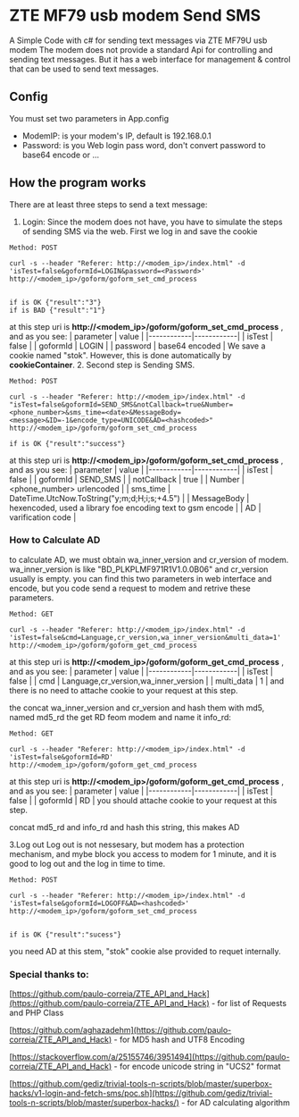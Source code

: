 # ZTE MF79 usb modem Send SMS
A Simple Code with c# for sending text messages via ZTE MF79U usb modem
The modem does not provide a standard Api for controlling and sending text messages. But it has a web interface for  management & control that can be used to send text messages.
## Config
You must set two parameters in App.config
- ModemIP: is your modem's IP, default is 192.168.0.1
- Password: is you Web login pass word, don't convert password to base64 encode or ...
## How the program works
There are at least three steps to send a text message:
1. Login:
Since the modem does not have, you have to simulate the steps of sending SMS via the web. First we log in and save the cookie
```
Method: POST

curl -s --header "Referer: http://<modem_ip>/index.html" -d 'isTest=false&goformId=LOGIN&password=<Password>' http://<modem_ip>/goform/goform_set_cmd_process


if is OK {"result":"3"}
if is BAD {"result":"1"}
```
at this step uri is **http://<modem_ip>/goform/goform_set_cmd_process** , and as you see: 
  | parameter | value |
|------------|------------|
|   isTest    | false     |
|   goformId       |  LOGIN          |
|	  password       | <Password>  base64 encoded         | 
We save a cookie named "stok". However, this is done automatically by **cookieContainer**.
2. Second step is Sending SMS.
```
Method: POST

curl -s --header "Referer: http://<modem_ip>/index.html" -d "isTest=false&goformId=SEND_SMS&notCallback=true&Number=<phone_number>&sms_time=<date>&MessageBody=<message>&ID=-1&encode_type=UNICODE&AD=<hashcoded>"
http://<modem_ip>/goform/goform_set_cmd_process 

if is OK {"result":"success"}
```
at this step uri is **http://<modem_ip>/goform/goform_set_cmd_process** , and as you see: 
| parameter | value |
|------------|------------|
|   isTest    | false     |
|   goformId       |  SEND_SMS          |
|	  notCallback       | true         | 
|	  Number       | <phone_number> urlencoded        |
|	  sms_time       | DateTime.UtcNow.ToString("y;m;d;H;i;s;+4.5")         |
|	  MessageBody       | <message> hexencoded,  used a library foe encoding text to gsm encode       |
|	  AD       |  varification code         |   
### How to Calculate AD
to calculate AD, we must obtain   wa_inner_version and cr_version of modem.  wa_inner_version is like "BD_PLKPLMF971R1V1.0.0B06" and cr_version usually is empty. you can find this two parameters in web interface and encode, but you code send a request to modem and retrive these parameters.
```
Method: GET

curl -s --header "Referer: http://<modem_ip>/index.html" -d 'isTest=false&cmd=Language,cr_version,wa_inner_version&multi_data=1' http://<modem_ip>/goform/goform_get_cmd_process

```  
at this step uri is **http://<modem_ip>/goform/goform_get_cmd_process** , and as you see: 
| parameter | value |
|------------|------------|
|   isTest    | false     |
|   cmd       |  Language,cr_version,wa_inner_version          |
  |   multi_data       |  1         |
and there is no need to attache cookie to your request at this step.  

the concat   wa_inner_version and cr_version and hash them with md5, named md5_rd
the get RD feom modem and name it info_rd:  
```
Method: GET

curl -s --header "Referer: http://<modem_ip>/index.html" -d 'isTest=false&goformId=RD' http://<modem_ip>/goform/goform_get_cmd_process

```  
at this step uri is **http://<modem_ip>/goform/goform_get_cmd_process** , and as you see: 
| parameter | value |
|------------|------------|
|   isTest    | false     |
|   goformId       |  RD          |
  you should attache cookie to your request at this step.
  
  concat md5_rd and info_rd and hash this string, this makes AD
  
3.Log out
  Log out is not nessesary, but modem has a protection mechanism, and mybe block you access to modem for 1 minute, and it is good to log out and the log in time to time.
```
Method: POST

curl -s --header "Referer: http://<modem_ip>/index.html" -d 'isTest=false&goformId=LOGOFF&AD=<hashcoded>' http://<modem_ip>/goform/goform_set_cmd_process


if is OK {"result":"sucess"}
```  
you need AD at this stem, "stok" cookie alse provided to requet internally.
  
### Special thanks to:

[https://github.com/paulo-correia/ZTE_API_and_Hack](https://github.com/paulo-correia/ZTE_API_and_Hack) - for list of Requests and PHP Class
  
[https://github.com/aghazadehm](https://github.com/paulo-correia/ZTE_API_and_Hack) - for  MD5 hash and UTF8 Encoding
  
[https://stackoverflow.com/a/25155746/3951494](https://github.com/paulo-correia/ZTE_API_and_Hack) - for  encode unicode string in "UCS2" format  

  [https://github.com/gediz/trivial-tools-n-scripts/blob/master/superbox-hacks/v1-login-and-fetch-sms/poc.sh](https://github.com/gediz/trivial-tools-n-scripts/blob/master/superbox-hacks/) - for AD calculating algorithm
